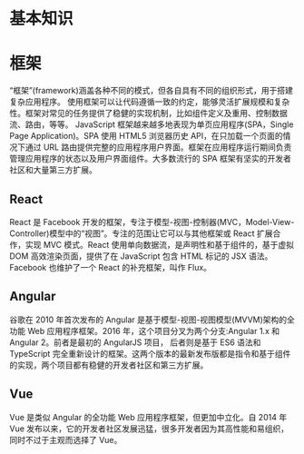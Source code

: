 # 基本知识
# 框架
“框架”(framework)涵盖各种不同的模式，但各自具有不同的组织形式，用于搭建复杂应用程序。 使用框架可以让代码遵循一致的约定，能够灵活扩展规模和复杂性。框架对常见的任务提供了稳健的实现机制，比如组件定义及重用、控制数据流、路由，等等。
JavaScript 框架越来越多地表现为单页应用程序(SPA，Single Page Application)。SPA 使用 HTML5 浏览器历史 API，在只加载一个页面的情况下通过 URL 路由提供完整的应用程序用户界面。框架在应用程序运行期间负责管理应用程序的状态以及用户界面组件。大多数流行的 SPA 框架有坚实的开发者社区和大量第三方扩展。
## React
React 是 Facebook 开发的框架，专注于模型-视图-控制器(MVC，Model-View-Controller)模型中的“视图”。专注的范围让它可以与其他框架或 React 扩展合作，实现 MVC 模式。React 使用单向数据流，是声明性和基于组件的，基于虚拟 DOM 高效渲染页面，提供了在 JavaScript 包含 HTML 标记的 JSX 语法。Facebook 也维护了一个 React 的补充框架，叫作 Flux。
## Angular
谷歌在 2010 年首次发布的 Angular 是基于模型-视图-视图模型(MVVM)架构的全功能 Web 应用程序框架。2016 年，这个项目分叉为两个分支:Angular 1.x 和 Angular 2。前者是最初的 AngularJS 项目， 后者则是基于 ES6 语法和 TypeScript 完全重新设计的框架。这两个版本的最新发布版都是指令和基于组件的实现，两个项目都有稳健的开发者社区和第三方扩展。
## Vue
Vue 是类似 Angular 的全功能 Web 应用程序框架，但更加中立化。自 2014 年 Vue 发布以来，它的开发者社区发展迅猛，很多开发者因为其高性能和易组织，同时不过于主观而选择了 Vue。